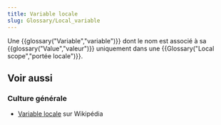 ```yaml
---
title: Variable locale
slug: Glossary/Local_variable
---
```


Une {{glossary("Variable","variable")}} dont le nom est associé à sa {{glossary("Value","valeur")}} uniquement dans une {{Glossary("Local scope","portée locale")}}.

## Voir aussi

### Culture générale

- [Variable locale](https://fr.wikipedia.org/wiki/Variable_locale) sur Wikipédia
